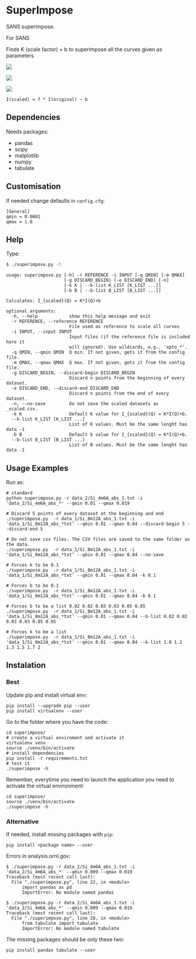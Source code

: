# SuperImpose

SANS superimpose.

For SANS

Finds K (scale factor) + b to superimpose all the curves given as parameters

![]('imgs/raw_log.png')

![]('imgs/fit_log.png')

![]('imgs/fit_log_q_range.png')

```
I(scaled) = f * I(original) – b
```

## Dependencies

Needs packages:
- pandas
- scipy
- matplotlib
- numpy
- tabulate

## Customisation

If needed change defaults in ```config.cfg```:
```
[General]
qmin = 0.0001
qmax = 1.0
```

## Help

Type:

```bash
$ ./superimpose.py -h
```

```
usage: superimpose.py [-h] -r REFERENCE -i INPUT [-q QMIN] [-m QMAX]
                      [-g DISCARD_BEGIN] [-e DISCARD_END] [-n]
                      [-k K | --k-list K_LIST [K_LIST ...]]
                      [-b B | --b-list B_LIST [B_LIST ...]]

Calculates: I_{scaled}(Q) = K*I(Q)+b

optional arguments:
  -h, --help            show this help message and exit
  -r REFERENCE, --reference REFERENCE
                        File used as reference to scale all curves
  -i INPUT, --input INPUT
                        Input files (if the reference file is included here it
                        will ignored). Use wildcards, e.g., 'xpto_*'.
  -q QMIN, --qmin QMIN  Q min. If not given, gets it from the config file.
  -m QMAX, --qmax QMAX  Q max. If not given, gets it from the config file.
  -g DISCARD_BEGIN, --discard-begin DISCARD_BEGIN
                        Discard n points from the beginning of every dataset.
  -e DISCARD_END, --discard-end DISCARD_END
                        Discard n points from the end of every dataset.
  -n, --no-save         Do not save the scaled datasets as _scaled.csv.
  -k K                  Default K value for I_{scaled}(Q) = K*I(Q)+b.
  --k-list K_LIST [K_LIST ...]
                        List of K values. Must be the same lenght has data -1
  -b B                  Default b value for I_{scaled}(Q) = K*I(Q)+b.
  --b-list B_LIST [B_LIST ...]
                        List of B values. Must be the same lenght has data -1
```

## Usage Examples

Run as:

```
# standard
python superimpose.py -r data_2/Si_4m6A_abs_1.txt -i 'data_2/Si_4m6A_abs_*' --qmin 0.01 --qmax 0.019

# Discard 5 points of every dataset at the beginning and end
./superimpose.py  -r data_1/Si_8m12A_abs_1.txt -i 'data_1/Si_8m12A_abs_*txt' --qmin 0.01 --qmax 0.04 --discard-begin 5 --discard-end 5

# Do not save csv files. The CSV files are saved to the same folder as the data.
./superimpose.py  -r data_1/Si_8m12A_abs_1.txt -i 'data_1/Si_8m12A_abs_*txt' --qmin 0.01 --qmax 0.04 --no-save

# Forces k to be 0.1
./superimpose.py  -r data_1/Si_8m12A_abs_1.txt -i 'data_1/Si_8m12A_abs_*txt' --qmin 0.01 --qmax 0.04 -k 0.1

# Forces b to be 0.1
./superimpose.py  -r data_1/Si_8m12A_abs_1.txt -i 'data_1/Si_8m12A_abs_*txt' --qmin 0.01 --qmax 0.04 -b 0.1

# Forces b to be a list 0.02 0.02 0.03 0.03 0.05 0.05
./superimpose.py  -r data_1/Si_8m12A_abs_1.txt -i 'data_1/Si_8m12A_abs_*txt' --qmin 0.01 --qmax 0.04 --b-list 0.02 0.02 0.03 0.03 0.05 0.05

# Forces k to be a list
./superimpose.py  -r data_1/Si_8m12A_abs_1.txt -i 'data_1/Si_8m12A_abs_*txt' --qmin 0.01 --qmax 0.04 --k-list 1.0 1.2 1.3 1.5 1.7 2

```

## Instalation

### Best


Update pip and install virtual env:

```
pip install --upgrade pip --user
pip install virtualenv --user
```

Go to the folder where you have the code:
```
cd superimpose/
# create a virtual enviroment and activate it
virtualenv venv
source ./venv/bin/activate
# install dependencies
pip install -r requirements.txt
# test it
./superimpose -h
```

Remember, everytime you need to launch the application you need to activate the virtual environment:

```
cd superimpose/
source ./venv/bin/activate
./superimpose -h
```
### Alternative

If needed, install missing packages with ```pip```:

```
pip install <package name> --user
```

Errors in analysis.ornl.gov:
```
$ ./superimpose.py -r data_2/Si_4m6A_abs_1.txt -i 'data_2/Si_4m6A_abs_*' --qmin 0.009 --qmax 0.019
Traceback (most recent call last):
  File "./superimpose.py", line 22, in <module>
      import pandas as pd
      ImportError: No module named pandas
```

```
$ ./superimpose.py -r data_2/Si_4m6A_abs_1.txt -i 'data_2/Si_4m6A_abs_*' --qmin 0.009 --qmax 0.019
Traceback (most recent call last):
  File "./superimpose.py", line 28, in <module>
      from tabulate import tabulate
      ImportError: No module named tabulate
```

The missing packages should be only these two:
```
pip install pandas tabulate --user
```
